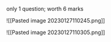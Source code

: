 only 1 question; worth 6 marks

![[Pasted image 20230127110245.png]]

![[Pasted image 20230127110305.png]]

